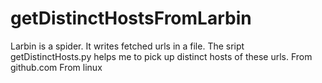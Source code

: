 getDistinctHostsFromLarbin
==========================

Larbin is a spider. It writes fetched urls in a file. The sript getDistinctHosts.py helps me to pick up distinct hosts of these urls.
From github.com
From linux

